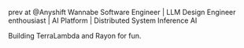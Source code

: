 
prev at @Anyshift
Wannabe Software Engineer | LLM Design Engineer enthousiast | AI Platform | Distributed System Inference AI 

Building TerraLambda and Rayon for fun. 
